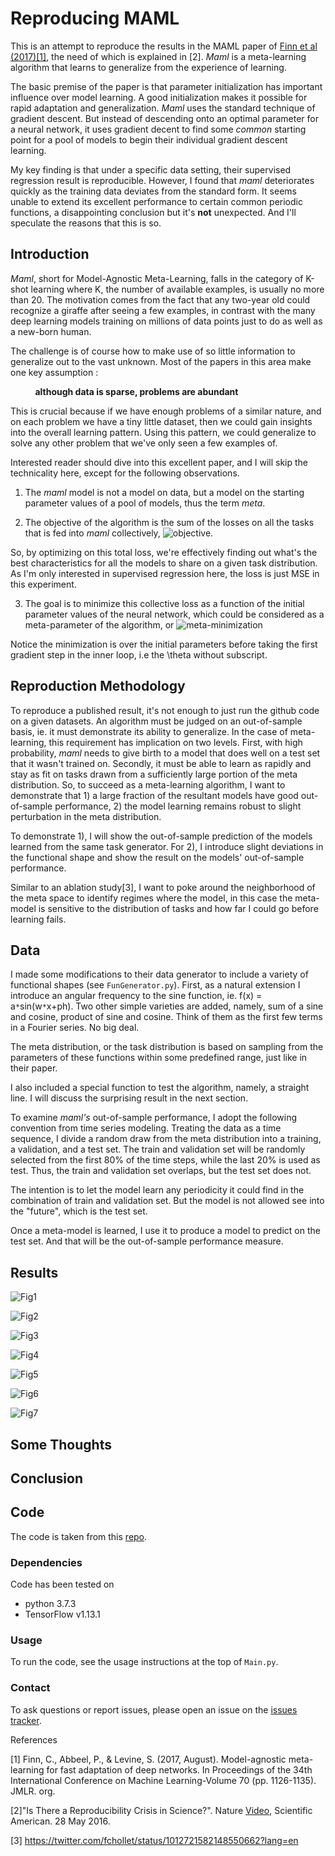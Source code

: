 # Reproducing MAML

This is an attempt to reproduce the results in the MAML paper of [Finn et al (2017)[1]](https://arxiv.org/abs/1703.03400), the need of which is explained in [2]. *Maml* is a meta-learning algorithm that learns to generalize from the experience of learning. 

The basic premise of the paper is that parameter initialization has important influence over model learning. A good initialization makes it possible for rapid adaptation and generalization. *Maml* uses the standard technique of gradient descent. But instead of descending onto an optimal parameter for a neural network, it uses gradient decent to find some *common* starting point for a pool of models to begin their individual gradient descent learning.

My key finding is that under a specific data setting, their supervised regression result is reproducible. However, I found that *maml* deteriorates quickly as the training data deviates from the standard form. It seems unable to extend its excellent performance to certain common periodic functions, a disappointing conclusion but it's **not** unexpected. And I'll speculate the reasons that this is so.

## Introduction

*Maml*, short for Model-Agnostic Meta-Learning, falls in the category of K-shot learning where K, the number of available examples, is usually no more than 20. The motivation comes from the fact that any two-year old could recognize a giraffe after seeing a few examples, in contrast with the many deep learning models training on millions of data points just to do as well as a new-born human. 

The challenge is of course how to make use of so little information to generalize out to the vast unknown. Most of the papers in this area make one key assumption :

&nbsp;&nbsp;&nbsp;&nbsp;&nbsp;&nbsp;&nbsp;&nbsp;&nbsp;&nbsp;__although data is sparse, problems are abundant__

This is crucial because if we have enough problems of a similar nature, and on each problem we have a tiny little dataset, then we could gain insights into the overall learning pattern. Using this pattern, we could generalize to solve any other problem that we've only seen a few examples of. 

Interested reader should dive into this excellent paper, and I will skip the technicality here, except for the following observations.

1. The *maml* model is not a model on data, but a model on the starting parameter values of a pool of models, thus the term *meta*.

2. The objective of the algorithm is the sum of the losses on all the tasks that is fed into *maml* collectively, ![objective](Img/meta_objective.png). 

So, by optimizing on this total loss, we're effectively finding out what's the best characteristics for all the models to share on a given task distribution. As I'm only interested in supervised regression here, the loss is just MSE in this experiment. 

3. The goal is to minimize this collective loss as a function of the initial parameter values of the neural network, which could be considered as a meta-parameter of the algorithm, or ![meta-minimization](Img/meta_minimize.png)

Notice the minimization is over the initial parameters before taking the first gradient step in the inner loop, i.e the \theta without subscript.


## Reproduction Methodology

To reproduce a published result, it's not enough to just run the github code on a given datasets. An algorithm must be judged on an out-of-sample basis, ie. it must demonstrate its ability to generalize. In the case of meta-learning, this requirement has implication on two levels. First, with high probability, *maml* needs to give birth to a model that does well on a test set that it wasn't trained on. Secondly, it must be able to learn as rapidly and stay as fit on tasks drawn from a sufficiently large portion of the meta distribution. So, to succeed as a meta-learning algorithm, I want to demonstrate that 1) a large fraction of the resultant models have good out-of-sample performance, 2) the model learning remains robust to slight perturbation in the meta distribution. 

To demonstrate 1), I will show the out-of-sample prediction of the models learned from the same task generator. For 2), I introduce slight deviations in the functional shape and show the result on the models' out-of-sample performance.

Similar to an ablation study[3], I want to poke around the neighborhood of the meta space to identify  regimes where the model, in this case the meta-model is sensitive to the distribution of tasks and how far I could go before learning fails.


## Data
I made some modifications to their data generator to include a variety of functional shapes (see `FunGenerator.py`). First, as a natural extension I introduce an angular frequency to the sine function, ie. f(x) = a`*`sin(w`*`x+ph). Two other simple varieties are added, namely, sum of a sine and cosine, product of sine and cosine. Think of them as the first few terms in a Fourier series. No big deal.

The meta distribution, or the task distribution is based on sampling from the parameters of these functions within some predefined range, just like in their paper. 

I also included a special function to test the algorithm, namely, a straight line. I will discuss the surprising result in the next section. 

To examine *maml's* out-of-sample performance, I adopt the following convention from time series modeling. Treating the data as a time sequence, I divide a random draw from the meta distribution into a training, a validation, and a test set. The train and validation set will be randomly selected from the first 80% of the time steps, while the last 20% is used as test. Thus, the train and validation set overlaps, but the test set does not. 

The intention is to let the model learn any periodicity it could find in the combination of train and validation set. But the model is not allowed see into the "future", which is the test set.

Once a meta-model is learned, I use it to produce a model to predict on the test set. And that will be the out-of-sample performance measure.




## Results
![Fig1](Img/Fig1.jpg)

![Fig2](Img/Fig2.png)

![Fig3](Img/Fig3.png)

![Fig4](Img/Fig4.png)

![Fig5](Img/Fig5.png)

![Fig6](Img/Fig6.png)

![Fig7](Img/Fig7.png)

## Some Thoughts


## Conclusion


## Code
The code is taken from this [repo](https://github.com/cbfinn/maml). 

### Dependencies
Code has been tested on 
* python 3.7.3
* TensorFlow v1.13.1


### Usage
To run the code, see the usage instructions at the top of `Main.py`.

### Contact
To ask questions or report issues, please open an issue on the [issues tracker](https://github.com/htso/maml_reproduction/issues).


References

[1] Finn, C., Abbeel, P., & Levine, S. (2017, August). Model-agnostic meta-learning for fast adaptation of deep networks. In Proceedings of the 34th International Conference on Machine Learning-Volume 70 (pp. 1126-1135). JMLR. org.

[2]"Is There a Reproducibility Crisis in Science?". Nature [Video](https://www.scientificamerican.com/video/is-there-a-reproducibility-crisis-in-science/), Scientific American. 28 May 2016. 

[3] https://twitter.com/fchollet/status/1012721582148550662?lang=en


